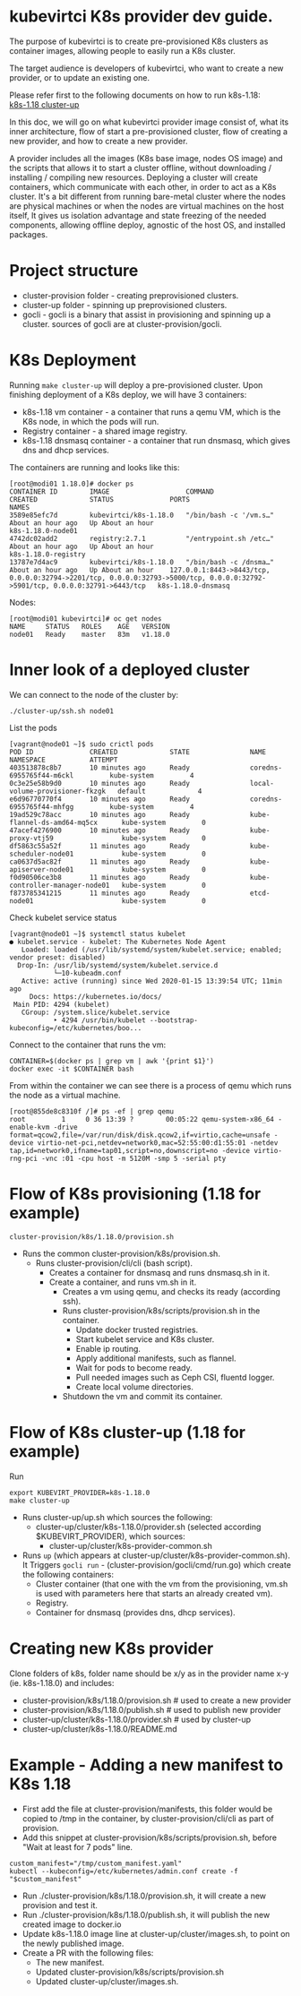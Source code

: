 ﻿# kubevirtci K8s provider dev guide.

The purpose of kubevirtci is to create pre-provisioned K8s clusters as container images,
allowing people to easily run a K8s cluster.

The target audience is developers of kubevirtci, who want to create a new provider, or to update an existing one.

Please refer first to the following documents on how to run k8s-1.18:\
[k8s-1.18 cluster-up](https://github.com/kubevirt/kubevirtci/blob/master/cluster-up/cluster/k8s-1.18/README.md)

In this doc, we will go on what kubevirtci provider image consist of, what its inner architecture,
flow of start a pre-provisioned cluster, flow of creating a new provider, and how to create a new provider.

A provider includes all the images (K8s base image, nodes OS image) and the scripts that allows it to start a
cluster offline, without downloading / installing / compiling new resources.
Deploying a cluster will create containers, which communicate with each other, in order to act as a K8s cluster.
It's a bit different from running bare-metal cluster where the nodes are physical machines or when the nodes are virtual machines on the host itself,
It gives us isolation advantage and state freezing of the needed components, allowing offline deploy, agnostic of the host OS, and installed packages. 

# Project structure
* cluster-provision folder - creating preprovisioned clusters.
* cluster-up folder - spinning up preprovisioned clusters.
* gocli - gocli is a binary that assist in provisioning and spinning up a cluster. sources of gocli are at cluster-provision/gocli.

# K8s Deployment
Running `make cluster-up` will deploy a pre-provisioned cluster.
Upon finishing deployment of a K8s deploy, we will have 3 containers:
* k8s-1.18 vm container - a container that runs a qemu VM, which is the K8s node, in which the pods will run.
* Registry container - a shared image registry.
* k8s-1.18 dnsmasq container - a container that run dnsmasq, which gives dns and dhcp services.

The containers are running and looks like this:
```
[root@modi01 1.18.0]# docker ps
CONTAINER ID        IMAGE                   COMMAND                  CREATED             STATUS              PORTS                                                                                                                          NAMES
3589e85efc7d        kubevirtci/k8s-1.18.0   "/bin/bash -c '/vm.s…"   About an hour ago   Up About an hour                                                                                                                                   k8s-1.18.0-node01
4742dc02add2        registry:2.7.1          "/entrypoint.sh /etc…"   About an hour ago   Up About an hour                                                                                                                                   k8s-1.18.0-registry
13787e7d4ac9        kubevirtci/k8s-1.18.0   "/bin/bash -c /dnsma…"   About an hour ago   Up About an hour    127.0.0.1:8443->8443/tcp, 0.0.0.0:32794->2201/tcp, 0.0.0.0:32793->5000/tcp, 0.0.0.0:32792->5901/tcp, 0.0.0.0:32791->6443/tcp   k8s-1.18.0-dnsmasq
```

Nodes:
```
[root@modi01 kubevirtci]# oc get nodes
NAME     STATUS   ROLES    AGE   VERSION
node01   Ready    master   83m   v1.18.0
```

# Inner look of a deployed cluster
We can connect to the node of the cluster by:
```
./cluster-up/ssh.sh node01
```

List the pods
```
[vagrant@node01 ~]$ sudo crictl pods
POD ID              CREATED             STATE               NAME                             NAMESPACE           ATTEMPT
403513878c8b7       10 minutes ago      Ready               coredns-6955765f44-m6ckl         kube-system         4
0c3e25e58b9d0       10 minutes ago      Ready               local-volume-provisioner-fkzgk   default             4
e6d96770770f4       10 minutes ago      Ready               coredns-6955765f44-mhfgg         kube-system         4
19ad529c78acc       10 minutes ago      Ready               kube-flannel-ds-amd64-mq5cx      kube-system         0
47acef4276900       10 minutes ago      Ready               kube-proxy-vtj59                 kube-system         0
df5863c55a52f       11 minutes ago      Ready               kube-scheduler-node01            kube-system         0
ca0637d5ac82f       11 minutes ago      Ready               kube-apiserver-node01            kube-system         0
f0d90506ce3b8       11 minutes ago      Ready               kube-controller-manager-node01   kube-system         0
f873785341215       11 minutes ago      Ready               etcd-node01                      kube-system         0
```

Check kubelet service status
```
[vagrant@node01 ~]$ systemctl status kubelet
● kubelet.service - kubelet: The Kubernetes Node Agent
   Loaded: loaded (/usr/lib/systemd/system/kubelet.service; enabled; vendor preset: disabled)
  Drop-In: /usr/lib/systemd/system/kubelet.service.d
           └─10-kubeadm.conf
   Active: active (running) since Wed 2020-01-15 13:39:54 UTC; 11min ago
     Docs: https://kubernetes.io/docs/
 Main PID: 4294 (kubelet)
   CGroup: /system.slice/kubelet.service
           ‣ 4294 /usr/bin/kubelet --bootstrap-kubeconfig=/etc/kubernetes/boo...
```

Connect to the container that runs the vm:
```
CONTAINER=$(docker ps | grep vm | awk '{print $1}')
docker exec -it $CONTAINER bash
```

From within the container we can see there is a process of qemu which runs the node as a virtual machine.
```
[root@855de8c8310f /]# ps -ef | grep qemu
root         1     0 36 13:39 ?        00:05:22 qemu-system-x86_64 -enable-kvm -drive format=qcow2,file=/var/run/disk/disk.qcow2,if=virtio,cache=unsafe -device virtio-net-pci,netdev=network0,mac=52:55:00:d1:55:01 -netdev tap,id=network0,ifname=tap01,script=no,downscript=no -device virtio-rng-pci -vnc :01 -cpu host -m 5120M -smp 5 -serial pty
```

# Flow of K8s provisioning (1.18 for example)
`cluster-provision/k8s/1.18.0/provision.sh`
* Runs the common cluster-provision/k8s/provision.sh.
    * Runs cluster-provision/cli/cli (bash script).
        * Creates a container for dnsmasq and runs dnsmasq.sh in it.
        * Create a container, and runs vm.sh in it.
            * Creates a vm using qemu, and checks its ready (according ssh).
            * Runs cluster-provision/k8s/scripts/provision.sh in the container.
                * Update docker trusted registries.
                * Start kubelet service and K8s cluster.
                * Enable ip routing.
                * Apply additional manifests, such as flannel.
                * Wait for pods to become ready.
                * Pull needed images such as Ceph CSI, fluentd logger.
                * Create local volume directories.
            * Shutdown the vm and commit its container.

# Flow of K8s cluster-up (1.18 for example)
Run
```
export KUBEVIRT_PROVIDER=k8s-1.18.0
make cluster-up
```
* Runs cluster-up/up.sh which sources the following:
    * cluster-up/cluster/k8s-1.18.0/provider.sh (selected according $KUBEVIRT_PROVIDER), which sources:
        * cluster-up/cluster/k8s-provider-common.sh
* Runs `up` (which appears at cluster-up/cluster/k8s-provider-common.sh).
It Triggers `gocli run` - (cluster-provision/gocli/cmd/run.go) which create the following containers:
    * Cluster container (that one with the vm from the provisioning, vm.sh is used with parameters here that starts an already created vm).
    * Registry.
    * Container for dnsmasq (provides dns, dhcp services).

# Creating new K8s provider
Clone folders of k8s, folder name should be x/y as in the provider name x-y (ie. k8s-1.18.0) and includes:
* cluster-provision/k8s/1.18.0/provision.sh  # used to create a new provider
* cluster-provision/k8s/1.18.0/publish.sh  # used to publish new provider
* cluster-up/cluster/k8s-1.18.0/provider.sh  # used by cluster-up
* cluster-up/cluster/k8s-1.18.0/README.md

# Example - Adding a new manifest to K8s 1.18
* First add the file at cluster-provision/manifests, this folder would be copied to /tmp in the container,
by cluster-provision/cli/cli as part of provision.
* Add this snippet at cluster-provision/k8s/scripts/provision.sh, before "Wait at least for 7 pods" line.
```
custom_manifest="/tmp/custom_manifest.yaml"
kubectl --kubeconfig=/etc/kubernetes/admin.conf create -f "$custom_manifest" 
```
* Run ./cluster-provision/k8s/1.18.0/provision.sh, it will create a new provision and test it.
* Run ./cluster-provision/k8s/1.18.0/publish.sh, it will publish the new created image to docker.io
* Update k8s-1.18.0 image line at cluster-up/cluster/images.sh, to point on the newly published image.
* Create a PR with the following files:
    * The new manifest.
    * Updated cluster-provision/k8s/scripts/provision.sh
    * Updated cluster-up/cluster/images.sh.
